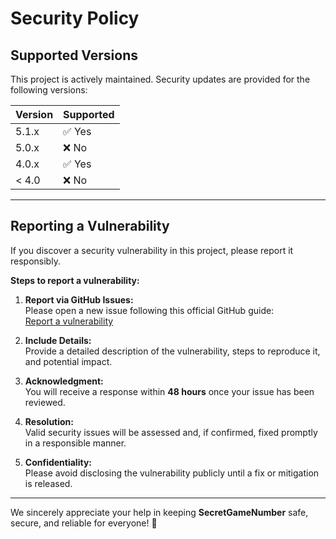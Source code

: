 
# Security Policy

## Supported Versions

This project is actively maintained. Security updates are provided for the following versions:

| Version | Supported |
| ------- | --------- |
| 5.1.x   | ✅ Yes    |
| 5.0.x   | ❌ No     |
| 4.0.x   | ✅ Yes    |
| < 4.0   | ❌ No     |

---

## Reporting a Vulnerability

If you discover a security vulnerability in this project, please report it responsibly.  

**Steps to report a vulnerability:**

1. **Report via GitHub Issues:**  
   Please open a new issue following this official GitHub guide:  
   [Report a vulnerability](https://docs.github.com/en/repositories/managing-your-repositorys-settings-and-features/enabling-features-for-your-repository/managing-security-and-analysis-settings-for-your-repository)

2. **Include Details:**  
   Provide a detailed description of the vulnerability, steps to reproduce it, and potential impact.

3. **Acknowledgment:**  
   You will receive a response within **48 hours** once your issue has been reviewed.

4. **Resolution:**  
   Valid security issues will be assessed and, if confirmed, fixed promptly in a responsible manner.

5. **Confidentiality:**  
   Please avoid disclosing the vulnerability publicly until a fix or mitigation is released.

---

We sincerely appreciate your help in keeping **SecretGameNumber** safe, secure, and reliable for everyone! 🔐
